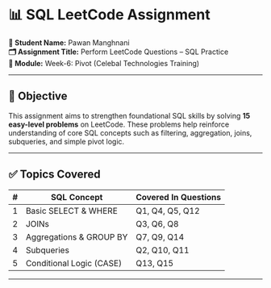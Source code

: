 # 📊 SQL LeetCode Assignment

**👤 Student Name:** Pawan Manghnani  
**🗂️ Assignment Title:** Perform LeetCode Questions – SQL Practice  
**📅 Module:** Week-6: Pivot (Celebal Technologies Training)

---

## 🎯 Objective

This assignment aims to strengthen foundational SQL skills by solving **15 easy-level problems** on LeetCode. These problems help reinforce understanding of core SQL concepts such as filtering, aggregation, joins, subqueries, and simple pivot logic.

---

## ✅ Topics Covered

| #  | SQL Concept              | Covered In Questions               |
|----|--------------------------|------------------------------------|
| 1  | Basic SELECT & WHERE     | Q1, Q4, Q5, Q12                    |
| 2  | JOINs                    | Q3, Q6, Q8                         |
| 3  | Aggregations & GROUP BY  | Q7, Q9, Q14                        |
| 4  | Subqueries               | Q2, Q10, Q11                       |
| 5  | Conditional Logic (CASE) | Q13, Q15                           |

---




